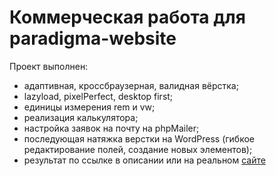 # Коммерческая работа для paradigma-website

Проект выполнен:
+ адаптивная, кроссбраузерная, валидная вёрстка;
+ lazyload, pixelPerfect, desktop first;
+ единицы измерения rem и vw;
+ реализация калькулятора;
+ настройка заявок на почту на phpMailer;
+ последующая натяжка верстки на WordPress (гибкое редактирование полей, создание новых элементов);
+ результат по ссылке в описании или на реальном <a href="https://template.paradigma.website/" target="_blank" >сайте</a>
